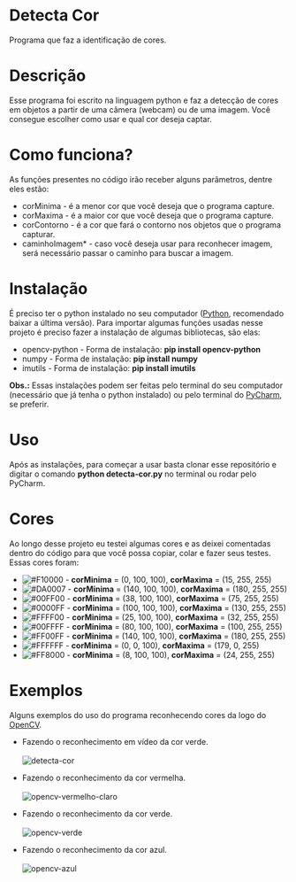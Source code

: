 # Detecta Cor
Programa que faz a identificação de cores.

# Descrição
Esse programa foi escrito na linguagem python e faz a detecção de cores em objetos a partir de uma câmera (webcam) ou de uma imagem. Você consegue escolher como usar e qual cor deseja captar.

# Como funciona?
As funções presentes no código irão receber alguns parâmetros, dentre eles estão:

  * corMinima - é a menor cor que você deseja que o programa capture.
  * corMaxima - é a maior cor que você deseja que o programa capture.
  * corContorno - é a cor que fará o contorno nos objetos que o programa capturar.
  * caminhoImagem* - caso você deseja usar para reconhecer imagem, será necessário passar o caminho para buscar a imagem.

# Instalação
É preciso ter o python instalado no seu computador (<a href="https://www.python.org/downloads/">Python</a>, recomendado baixar a última versão). Para importar algumas funções usadas nesse projeto é preciso fazer a instalação de algumas bibliotecas, são elas:

  * opencv-python - Forma de instalação: <b>pip install opencv-python</b>
  * numpy - Forma de instalação: <b>pip install numpy</b>
  * imutils - Forma de instalação: <b>pip install imutils</b>

<b>Obs.:</b> Essas instalações podem ser feitas pelo terminal do seu computador (necessário que já tenha o python instalado) ou pelo terminal do <a href="https://www.jetbrains.com/pt-br/pycharm/download/">PyCharm</a>, se preferir.

# Uso
Após as instalações, para começar a usar basta clonar esse repositório e digitar o comando <b>python detecta-cor.py</b> no terminal ou rodar pelo PyCharm.

# Cores
Ao longo desse projeto eu testei algumas cores e as deixei comentadas dentro do código para que você possa copiar, colar e fazer seus testes. Essas cores foram:

  * ![#F10000](https://placehold.it/15/F10000/000000?text=+) - <b>corMinima</b> = (0, 100, 100), <b>corMaxima</b> = (15, 255, 255)
  * ![#DA0007](https://placehold.it/15/DA0007/000000?text=+) - <b>corMinima</b> = (140, 100, 100), <b>corMaxima</b> = (180, 255, 255)
  * ![#00FF00](https://placehold.it/15/00FF00/000000?text=+) - <b>corMinima</b> = (38, 100, 100), <b>corMaxima</b> = (75, 255, 255)
  * ![#0000FF](https://placehold.it/15/0000FF/000000?text=+) - <b>corMinima</b> = (100, 100, 100), <b>corMaxima</b> = (130, 255, 255)
  * ![#FFFF00](https://placehold.it/15/FFFF00/000000?text=+) - <b>corMinima</b> = (25, 100, 100), <b>corMaxima</b> = (32, 255, 255)
  * ![#00FFFF](https://placehold.it/15/00FFFF/000000?text=+) - <b>corMinima</b> = (80, 100, 100), <b>corMaxima</b> = (100, 255, 255)
  * ![#FF00FF](https://placehold.it/15/FF00FF/000000?text=+) - <b>corMinima</b> = (140, 100, 100), <b>corMaxima</b> = (180, 255, 255)
  * ![#FFFFFF](https://placehold.it/15/FFFFFF/000000?text=+) - <b>corMinima</b> = (0, 0, 100), <b>corMaxima</b> = (179, 0, 255)
  * ![#FF8000](https://placehold.it/15/FF8000/000000?text=+) - <b>corMinima</b> = (8, 100, 100), <b>corMaxima</b> = (24, 255, 255)

# Exemplos
Alguns exemplos do uso do programa reconhecendo cores da logo do <a href="https://opencv.org/">OpenCV</a>.
  
  * Fazendo o reconhecimento em vídeo da cor verde. <br><br>
  ![detecta-cor](https://user-images.githubusercontent.com/60857927/82390444-1a08da80-9a15-11ea-9647-5195238ccb60.gif)
  
  * Fazendo o reconhecimento da cor vermelha. <br><br>
  ![opencv-vermelho-claro](https://user-images.githubusercontent.com/60857927/82385253-0a36c980-9a08-11ea-9172-23879c5b979f.png)
  
  * Fazendo o reconhecimento da cor verde. <br><br>
  ![opencv-verde](https://user-images.githubusercontent.com/60857927/82384815-12dad000-9a07-11ea-97cf-a2cfda23d11e.png)
  
  * Fazendo o reconhecimento da cor azul. <br><br>
  ![opencv-azul](https://user-images.githubusercontent.com/60857927/82385344-3fdbb280-9a08-11ea-9ff8-dfdbb0338201.png)

